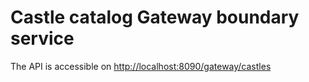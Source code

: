 # Castle catalog Gateway boundary service

The API is accessible on [http://localhost:8090/gateway/castles](http://localhost:890/gateway/castles)